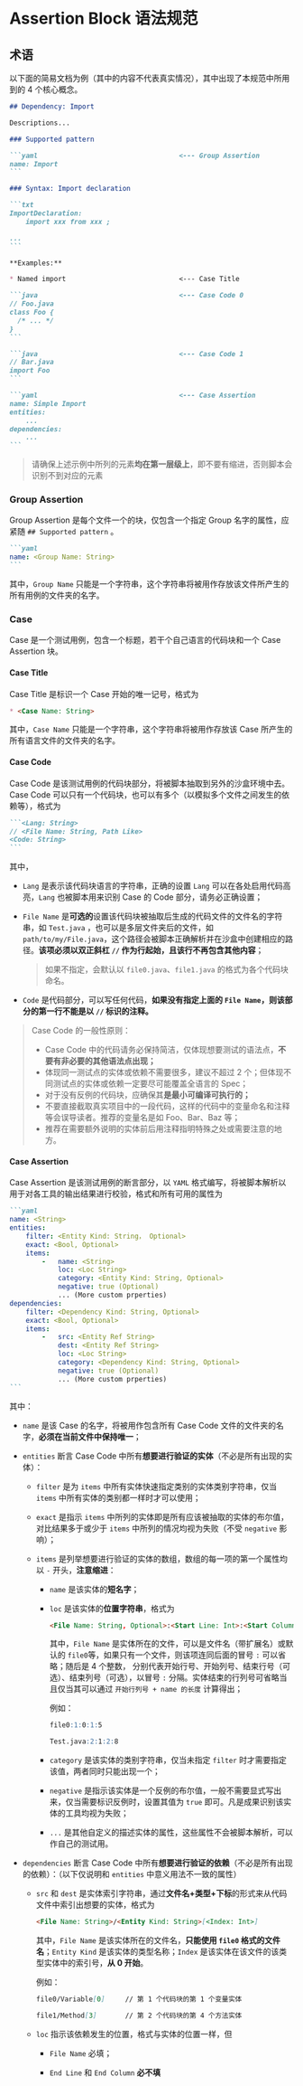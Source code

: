 # Assertion Block 语法规范

## 术语

以下面的简易文档为例（其中的内容不代表真实情况），其中出现了本规范中所用到的 4 个核心概念。

~~~md
## Dependency: Import

Descriptions...

### Supported pattern

```yaml                                   <--- Group Assertion
name: Import
```

### Syntax: Import declaration

```txt
ImportDeclaration:
    import xxx from xxx ;

...
```

**Examples:**

* Named import                            <--- Case Title

```java                                   <--- Case Code 0
// Foo.java
class Foo {
  /* ... */
}
```

```java                                   <--- Case Code 1
// Bar.java
import Foo
```

```yaml                                   <--- Case Assertion
name: Simple Import
entities:
    ...
dependencies:
    ...
```
~~~

> 请确保上述示例中所列的元素**均在第一层级上**，即不要有缩进，否则脚本会识别不到对应的元素

### Group Assertion

Group Assertion 是每个文件一个的块，仅包含一个指定 Group 名字的属性，应紧随 `## Supported pattern` 。

~~~md
```yaml
name: <Group Name: String>
```
~~~

其中，`Group Name` 只能是一个字符串，这个字符串将被用作存放该文件所产生的所有用例的文件夹的名字。

### Case

Case 是一个测试用例，包含一个标题，若干个自己语言的代码块和一个 Case Assertion 块。

#### Case Title

Case Title 是标识一个 Case 开始的唯一记号，格式为

~~~md
* <Case Name: String>
~~~

其中，`Case Name` 只能是一个字符串，这个字符串将被用作存放该 Case 所产生的所有语言文件的文件夹的名字。

#### Case Code

Case Code 是该测试用例的代码块部分，将被脚本抽取到另外的沙盒环境中去。Case Code 可以只有一个代码块，也可以有多个（以模拟多个文件之间发生的依赖等），格式为

~~~md
```<Lang: String>
// <File Name: String, Path Like>
<Code: String>
```
~~~

其中，
* `Lang` 是表示该代码块语言的字符串，正确的设置 `Lang` 可以在各处启用代码高亮，`Lang` 也被脚本用来识别 Case 的 Code 部分，请务必正确设置；

* `File Name` 是**可选的**设置该代码块被抽取后生成的代码文件的文件名的字符串，如 `Test.java` ，也可以是多层文件夹后的文件，如 `path/to/my/File.java`，这个路径会被脚本正确解析并在沙盒中创建相应的路径。**该项必须以双正斜杠 `//` 作为行起始，且该行不再包含其他内容**；
  > 如果不指定，会默认以 `file0.java`、`file1.java` 的格式为各个代码块命名。

* `Code` 是代码部分，可以写任何代码，**如果没有指定上面的 `File Name`，则该部分的第一行不能是以 `//` 标识的注释。**

> Case Code 的一般性原则：
> * Case Code 中的代码请务必保持简洁，仅体现想要测试的语法点，**不要有非必要的其他语法点出现；**
> * 体现同一测试点的实体或依赖不需要很多，建议不超过 2 个；但体现不同测试点的实体或依赖一定要尽可能覆盖全语言的 Spec；
> * 对于没有反例的代码块，应确保其**是最小可编译可执行的；**
> * 不要直接截取真实项目中的一段代码，这样的代码中的变量命名和注释等会误导读者。推荐的变量名是如 Foo、Bar、Baz 等；
> * 推荐在需要额外说明的实体前后用注释指明特殊之处或需要注意的地方。

#### Case Assertion

Case Assertion 是该测试用例的断言部分，以 `YAML` 格式编写，将被脚本解析以用于对各工具的输出结果进行校验，格式和所有可用的属性为

~~~md
```yaml
name: <String>
entities:
    filter: <Entity Kind: String， Optional>
    exact: <Bool, Optional>
    items:
        -   name: <String>
            loc: <Loc String>
            category: <Entity Kind: String, Optional>
            negative: true (Optional)
            ... (More custom prperties)
dependencies:
    filter: <Dependency Kind: String, Optional>
    exact: <Bool, Optional>
    items:
        -   src: <Entity Ref String>
            dest: <Entity Ref String>
            loc: <Loc String>
            category: <Dependency Kind: String, Optional>
            negative: true (Optional)
            ... (More custom prperties)
```
~~~

其中：

* `name` 是该 Case 的名字，将被用作包含所有 Case Code 文件的文件夹的名字，**必须在当前文件中保持唯一**；

* `entities` 断言 Case Code 中所有**想要进行验证的实体**（不必是所有出现的实体）：

  + `filter` 是为 `items` 中所有实体快速指定类别的实体类别字符串，仅当 `items` 中所有实体的类别都一样时才可以使用；
  
  + `exact` 是指示 `items` 中所列的实体即是所有应该被抽取的实体的布尔值，对比结果多于或少于 `items` 中所列的情况均视为失败（不受 `negative` 影响）；

  + `items` 是列举想要进行验证的实体的数组，数组的每一项的第一个属性均以 `-` 开头，**注意缩进**：

    * `name` 是该实体的**短名字**；

    * `loc` 是该实体的**位置字符串**，格式为
      ```md
      <File Name: String, Optional>:<Start Line: Int>:<Start Column: Int>:<End Line: Int, Optional>:<End Column: Int, Optional>
      ```
      其中，`File Name` 是实体所在的文件，可以是文件名（带扩展名）或默认的 `file0`等，如果只有一个文件，则该项连同后面的冒号 `:` 可以省略；随后是 4 个整数， 分别代表开始行号、开始列号、结束行号（可选）、结束列号（可选），以冒号 `:` 分隔。实体结束的行列号可省略当且仅当其可以通过 `开始行列号 + name 的长度` 计算得出；

      例如：
      ```md
      file0:1:0:1:5
      ```
      ```md
      Test.java:2:1:2:8
      ```
    
    * `category` 是该实体的类别字符串，仅当未指定 `filter` 时才需要指定该值，两者同时只能出现一个；

    * `negative` 是指示该实体是一个反例的布尔值，一般不需要显式写出来，仅当需要标识反例时，设置其值为 `true` 即可。凡是成果识别该实体的工具均视为失败；

    * `...` 是其他自定义的描述实体的属性，这些属性不会被脚本解析，可以作自己的测试用。
  
* `dependencies` 断言 Case Code 中所有**想要进行验证的依赖**（不必是所有出现的依赖）：（以下仅说明和 `entities` 中意义用法不一致的属性）

  + `src` 和 `dest` 是实体索引字符串，通过**文件名+类型+下标**的形式来从代码文件中索引出想要的实体，格式为
    ```md
    <File Name: String>/<Entity Kind: String>[<Index: Int>]
    ```
    其中，`File Name` 是该实体所在的文件名，**只能使用 `file0` 格式的文件名**；`Entity Kind` 是该实体的类型名称；`Index` 是该实体在该文件的该类型实体中的索引号，**从 0 开始**。

    例如：
    ```md
    file0/Variable[0]     // 第 1 个代码块的第 1 个变量实体
    ```
    ```md
    file1/Method[3]       // 第 2 个代码块的第 4 个方法实体
    ```
  + `loc` 指示该依赖发生的位置，格式与实体的位置一样，但

    * `File Name` 必填；

    * `End Line` 和 `End Column` **必不填**


